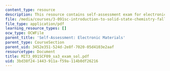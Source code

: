 ```yaml
---
content_type: resource
description: This resource contains self-assessment exam for electronic materials.
file: /media/courses/3-091sc-introduction-to-solid-state-chemistry-fall-2010/3bd38f241443911af59a114b0df26216_MIT3_091SCF09_sa3_exam_sol.pdf
file_type: application/pdf
learning_resource_types: []
ocw_type: OCWFile
parent_title: 'Self-Assessment: Electronic Materials'
parent_type: CourseSection
parent_uid: 3452e351-524d-2e8f-7020-05d4103e2aaf
resourcetype: Document
title: MIT3_091SCF09_sa3_exam_sol.pdf
uid: 3bd38f24-1443-911a-f59a-114b0df26216
---
```


